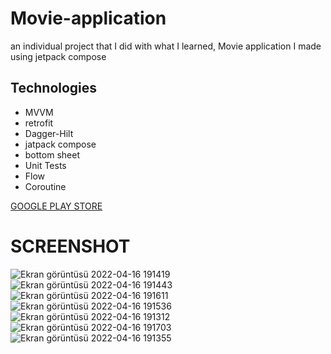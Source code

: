 # Movie-application
an individual project that I did with what I learned,
Movie application I made using jetpack compose

 ## Technologies


* MVVM
* retrofit
* Dagger-Hilt
* jatpack compose
* bottom sheet
* Unit Tests
* Flow
* Coroutine


[GOOGLE PLAY STORE](https://play.google.com/store/apps/details?id=com.msk.moviesapplication)


# SCREENSHOT
![Ekran görüntüsü 2022-04-16 191419](https://user-images.githubusercontent.com/84921644/163682913-df39479d-9e1a-49f1-adba-15fd826b57e3.png)
![Ekran görüntüsü 2022-04-16 191443](https://user-images.githubusercontent.com/84921644/163682914-3f793a9a-9f62-4c69-82d8-dc65ff7e1ce4.png)
![Ekran görüntüsü 2022-04-16 191611](https://user-images.githubusercontent.com/84921644/163682916-557e3a8a-93c6-437a-ab94-90471a8105f8.png)
![Ekran görüntüsü 2022-04-16 191536](https://user-images.githubusercontent.com/84921644/163682915-3ed1f45b-3d82-4d77-8cbd-fbd0e8bbd2f2.png)
![Ekran görüntüsü 2022-04-16 191312](https://user-images.githubusercontent.com/84921644/163682920-7ec25d02-c3b2-4698-9496-2652f7239953.png)
![Ekran görüntüsü 2022-04-16 191703](https://user-images.githubusercontent.com/84921644/163682918-02ba4c0f-e60a-4db7-ad80-993761c660f5.png)
![Ekran görüntüsü 2022-04-16 191355](https://user-images.githubusercontent.com/84921644/163682922-97fd29ea-7c47-4aed-8c96-981633ab7f0c.png)
